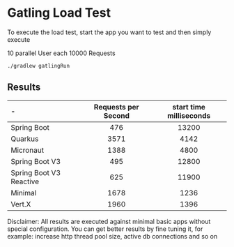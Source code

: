 # Gatling Load Test

To execute the load test, start the app you want to test and then simply execute

10 parallel User each 10000 Requests

```shell
./gradlew gatlingRun
```

## Results

| -                       | Requests per Second | start time milliseconds |
|:------------------------|:-------------------:|:-----------------------:| 
| Spring Boot             |         476         |          13200          |
| Quarkus                 |        3571         |          4142           |
| Micronaut               |        1388         |          4800           |
| Spring Boot V3          |         495         |          12800          |
| Spring Boot V3 Reactive |         625         |          11900          |
| Minimal                 |        1678         |          1236           |
| Vert.X                  |        1960         |          1396           |


Disclaimer: All results are executed against minimal basic apps without special configuration.
You can get better results by fine tuning it, for example: increase http thread pool size, active db connections and so on 